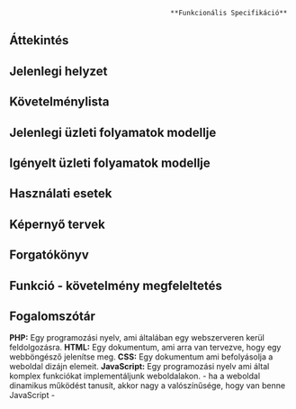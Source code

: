                                             **Funkcionális Specifikáció**

## Áttekintés


## Jelenlegi helyzet


## Követelménylista


## Jelenlegi üzleti folyamatok modellje


## Igényelt üzleti folyamatok modellje


## Használati esetek


## Képernyő tervek


## Forgatókönyv


## Funkció - követelmény megfeleltetés



## Fogalomszótár
**PHP:** 	Egy programozási nyelv, ami általában egy webszerveren kerül feldolgozásra.
**HTML:**	Egy dokumentum, ami arra van tervezve, hogy egy webböngésző jelenítse meg.
**CSS:** 	Egy dokumentum ami befolyásolja a weboldal dizájn elemeit.
**JavaScript:** Egy programozási nyelv ami által komplex funkciókat implementáljunk weboldalakon. - ha a weboldal dinamikus működést tanusít, akkor nagy a valószínűsége, hogy van benne JavaScript -


